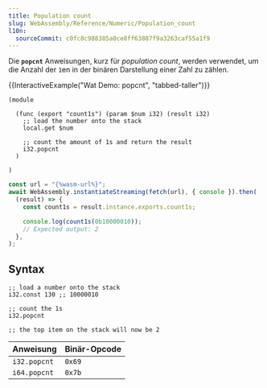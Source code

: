 ```yaml
---
title: Population count
slug: WebAssembly/Reference/Numeric/Population_count
l10n:
  sourceCommit: c0fc8c988385a0ce8ff63887f9a3263caf55a1f9
---
```


Die **`popcnt`** Anweisungen, kurz für _population count_, werden verwendet, um die Anzahl der `1`en in der binären Darstellung einer Zahl zu zählen.

{{InteractiveExample("Wat Demo: popcnt", "tabbed-taller")}}

```wat interactive-example
(module

  (func (export "count1s") (param $num i32) (result i32)
    ;; load the number onto the stack
    local.get $num

    ;; count the amount of 1s and return the result
    i32.popcnt
  )

)
```

```js interactive-example
const url = "{%wasm-url%}";
await WebAssembly.instantiateStreaming(fetch(url), { console }).then(
  (result) => {
    const count1s = result.instance.exports.count1s;

    console.log(count1s(0b10000010));
    // Expected output: 2
  },
);
```

## Syntax

```wat
;; load a number onto the stack
i32.const 130 ;; 10000010

;; count the 1s
i32.popcnt

;; the top item on the stack will now be 2
```

| Anweisung    | Binär-Opcode |
| ------------ | ------------ |
| `i32.popcnt` | `0x69`       |
| `i64.popcnt` | `0x7b`       |
